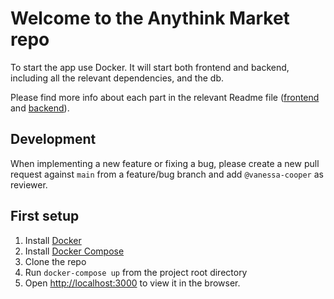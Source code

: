 # Welcome to the Anythink Market repo

To start the app use Docker. It will start both frontend and backend, including all the relevant dependencies, and the db.

Please find more info about each part in the relevant Readme file ([frontend](frontend/readme.md) and [backend](backend/README.md)).

## Development

When implementing a new feature or fixing a bug, please create a new pull request against `main` from a feature/bug branch and add `@vanessa-cooper` as reviewer.

## First setup

1. Install [Docker](https://docs.docker.com/get-docker/)
2. Install [Docker Compose](https://docs.docker.com/compose/install/)
3. Clone the repo
4. Run `docker-compose up` from the project root directory
5. Open [http://localhost:3000](http://localhost:3000) to view it in the browser.
